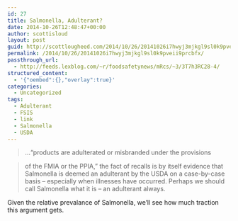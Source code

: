 ```yaml
---
id: 27
title: Salmonella, Adulterant?
date: 2014-10-26T12:48:47+00:00
author: scottisloud
layout: post
guid: http://scottlougheed.com/2014/10/26/20141026i7hwyj3mjkgl9sl0k9pveii9prcbfx/
permalink: /2014/10/26/20141026i7hwyj3mjkgl9sl0k9pveii9prcbfx/
passthrough_url:
  - http://feeds.lexblog.com/~r/foodsafetynews/mRcs/~3/3T7h3RC28-4/
structured_content:
  - '{"oembed":{},"overlay":true}'
categories:
  - Uncategorized
tags:
  - Adulterant
  - FSIS
  - link
  - Salmonella
  - USDA
---
```

> &#8230;“products are adulterated or misbranded under the provisions
    
> of the FMIA or the PPIA,” the fact of recalls is by itself evidence that Salmonella is deemed an adulterant by the USDA on a case-by-case basis – especially when illnesses have occurred. Perhaps we should call Salmonella what it is – an adulterant always. 

Given the relative prevalance of Salmonella, we&#8217;ll see how much traction this argument gets.
